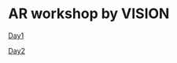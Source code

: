 # AR workshop by VISION

[Day1](https://youtu.be/bR7gOsZiOFY)

[Day2](https://youtu.be/W9mlxrxKOLI)

